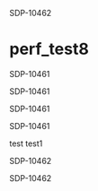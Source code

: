 

SDP-10462

# perf_test8



SDP-10461

SDP-10461


SDP-10461

SDP-10461

test
test1

SDP-10462


SDP-10462
